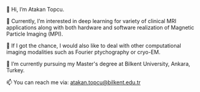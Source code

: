 👋 Hi, I’m Atakan Topcu.

👀 Currently, I’m interested in deep learning for variety of clinical MRI applications along with both hardware and software realization of Magnetic Particle Imaging (MPI).

:monocle_face: If I got the chance, I would also like to deal with other computational imaging modalities such as Fourier ptychography or cryo-EM.

🌱 I’m currently pursuing my Master's degree at Bilkent University, Ankara, Turkey.

📫 You can reach me via: atakan.topcu@bilkent.edu.tr
